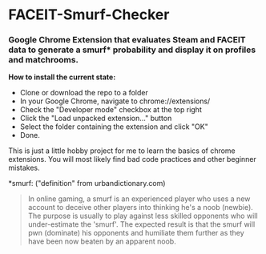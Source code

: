 # FACEIT-Smurf-Checker
### Google Chrome Extension that evaluates Steam and FACEIT data to generate a smurf* probability and display it on profiles and matchrooms.

**How to install the current state:**
 - Clone or download the repo to a folder
 - In your Google Chrome, navigate to chrome://extensions/
 - Check the "Developer mode" checkbox at the top right
 - Click the "Load unpacked extension..." button
 - Select the folder containing the extension and click "OK"
 - Done.


This is just a little hobby project for me to learn the basics of chrome extensions. You will most likely find bad code practices and other beginner mistakes.


*smurf: ("definition" from urbandictionary.com)
> In online gaming, a smurf is an experienced player who uses a new account to deceive other players into thinking he's a noob (newbie). The purpose is usually to play against less skilled opponents who will under-estimate the 'smurf'. The expected result is that the smurf will pwn (dominate) his opponents and humiliate them further as they have been now beaten by an apparent noob. 
